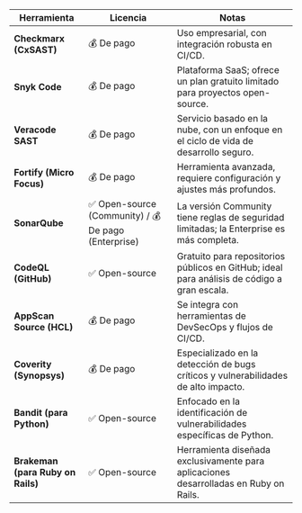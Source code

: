 | Herramienta                   | Licencia                                                  | Notas                                                                                   |
|-------------------------------|-----------------------------------------------------------|-----------------------------------------------------------------------------------------|
| **Checkmarx (CxSAST)**        | 💰 De pago                                                | Uso empresarial, con integración robusta en CI/CD.                                     |
| **Snyk Code**                 | 💰 De pago                                                | Plataforma SaaS; ofrece un plan gratuito limitado para proyectos open-source.          |
| **Veracode SAST**             | 💰 De pago                                                | Servicio basado en la nube, con un enfoque en el ciclo de vida de desarrollo seguro.   |
| **Fortify (Micro Focus)**     | 💰 De pago                                                | Herramienta avanzada, requiere configuración y ajustes más profundos.                  |
| **SonarQube**                 | ✅ Open-source (Community) / 💰 De pago (Enterprise)      | La versión Community tiene reglas de seguridad limitadas; la Enterprise es más completa. |
| **CodeQL (GitHub)**           | ✅ Open-source                                            | Gratuito para repositorios públicos en GitHub; ideal para análisis de código a gran escala. |
| **AppScan Source (HCL)**      | 💰 De pago                                                | Se integra con herramientas de DevSecOps y flujos de CI/CD.                            |
| **Coverity (Synopsys)**       | 💰 De pago                                                | Especializado en la detección de bugs críticos y vulnerabilidades de alto impacto.     |
| **Bandit (para Python)**      | ✅ Open-source                                            | Enfocado en la identificación de vulnerabilidades específicas de Python.              |
| **Brakeman (para Ruby on Rails)** | ✅ Open-source                                       | Herramienta diseñada exclusivamente para aplicaciones desarrolladas en Ruby on Rails.  |

